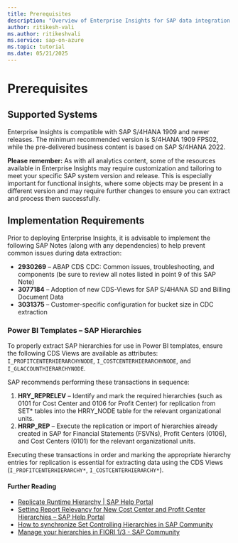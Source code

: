 ```yaml
---
title: Prerequisites
description: "Overview of Enterprise Insights for SAP data integration and analytics in Microsoft Fabric."
author: ritikesh-vali
ms.author: ritikeshvali
ms.service: sap-on-azure
ms.topic: tutorial
ms.date: 05/21/2025
---
```


# Prerequisites

## Supported Systems

Enterprise Insights is compatible with SAP S/4HANA 1909 and newer releases. The minimum recommended version is S/4HANA 1909 FPS02, while the pre-delivered business content is based on SAP S/4HANA 2022.

**Please remember:** As with all analytics content, some of the resources available in Enterprise Insights may require customization and tailoring to meet your specific SAP system version and release. This is especially important for functional insights, where some objects may be present in a different version and may require further changes to ensure you can extract and process them successfully.

## Implementation Requirements

Prior to deploying Enterprise Insights, it is advisable to implement the following SAP Notes (along with any dependencies) to help prevent common issues during data extraction:

- **2930269** – ABAP CDS CDC: Common issues, troubleshooting, and components (be sure to review all notes listed in point 9 of this SAP Note)
- **3077184** – Adoption of new CDS-Views for SAP S/4HANA SD and Billing Document Data
- **3031375** – Customer-specific configuration for bucket size in CDC extraction

### Power BI Templates – SAP Hierarchies

To properly extract SAP hierarchies for use in Power BI templates, ensure the following CDS Views are available as attributes: `I_PROFITCENTERHIERARCHYNODE`, `I_COSTCENTERHIERARCHYNODE`, and `I_GLACCOUNTHIERARCHYNODE`.

SAP recommends performing these transactions in sequence:

1. **HRY_REPRELEV** – Identify and mark the required hierarchies (such as 0101 for Cost Center and 0106 for Profit Center) for replication from SET* tables into the HRRY_NODE table for the relevant organizational units.
2. **HRRP_REP** – Execute the replication or import of hierarchies already created in SAP for Financial Statements (FSVNs), Profit Centers (0106), and Cost Centers (0101) for the relevant organizational units.

Executing these transactions in order and marking the appropriate hierarchy entries for replication is essential for extracting data using the CDS Views (`I_PROFITCENTERHIERARCHY*`, `I_COSTCENTERHIERARCHY*`).

#### Further Reading

- [Replicate Runtime Hierarchy | SAP Help Portal](https://community.sap.com/)
- [Setting Report Relevancy for New Cost Center and Profit Center Hierarchies – SAP Help Portal](https://help.sap.com/docs/SAP_S4HANA_ON-PREMISE/5e23dc8fe9be4fd496f8ab556667ea05/0097f2ca29d549ec8641f5ccd3c8aebe.html)
- [How to synchronize Set Controlling Hierarchies in SAP Community](https://community.sap.com/)
- [Manage your hierarchies in FIORI 1/3 - SAP Community](https://community.sap.com/)